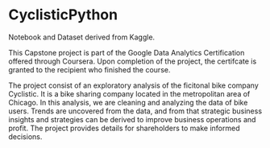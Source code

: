 # CyclisticPython

Notebook and Dataset derived from Kaggle.

This  Capstone project is part of the Google Data Analytics Certification offered through Coursera.  Upon completion of the project,  the certifcate is granted to the recipient who finished the course.  

The project consist of an exploratory analysis of the ficitonal bike company Cyclistic.  It is a bike sharing company located in the metropolitan area of Chicago.   In this analysis,  we are cleaning and analyzing the data of bike users.  Trends are uncovered from the data, and from that strategic business insights and strategies can be derived to improve business operations and profit.  The project provides details for shareholders to make informed decisions.
